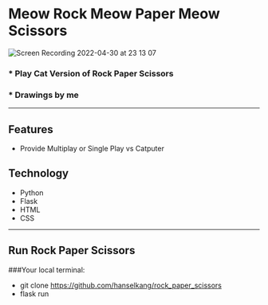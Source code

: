 # Meow Rock Meow Paper Meow Scissors

![Screen Recording 2022-04-30 at 23 13 07](https://user-images.githubusercontent.com/43307207/166124398-08d91f04-e1b1-4a89-9bd9-67631ccaedb9.gif)


### * Play Cat Version of Rock Paper Scissors
### * Drawings by me
------------

## Features
* Provide Multiplay or Single Play vs Catputer

## Technology
* Python
* Flask
* HTML
* CSS

------------

## Run Rock Paper Scissors
###Your local terminal:
- git clone https://github.com/hanselkang/rock_paper_scissors
- flask run
